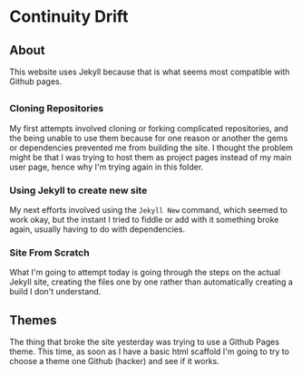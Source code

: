 # Continuity Drift
## About
This website uses Jekyll because that is what seems most compatible with Github pages.

##
##
##
##
##

### Cloning Repositories
My first attempts involved cloning or forking complicated repositories, and the being unable to use them because for one reason or another the gems or dependencies prevented me from building the site.
I thought the problem might be that I was trying to host them as project pages instead of my main user page, hence why I'm trying again in this folder.
### Using Jekyll to create new site
My next efforts involved using the `Jekyll New` command, which seemed to work okay, but the instant I tried to fiddle or add with it something broke again, usually having to do with dependencies.
### Site From Scratch
What I'm going to attempt today is going through the steps on the actual Jekyll site, creating the files one by one rather than automatically creating a build I don't understand.
## Themes
The thing that broke the site yesterday was trying to use a Github Pages theme. This time, as soon as I have a basic html scaffold I'm going to try to choose a theme one Github (hacker) and see if it works.
